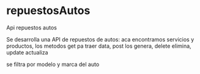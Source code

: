 # repuestosAutos
Api repuestos autos

Se desarrolla una API de repuestos de autos: aca encontramos servicios y productos, los metodos get pa traer data, post los genera, delete elimina, update actualiza

se filtra por modelo y marca del auto
